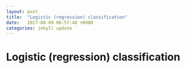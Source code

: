 ```yaml
---
layout: post
title:  "Logistic (regression) classification"
date:   2017-08-09 06:57:48 +0900
categories: jekyll update
---
```

# Logistic (regression) classification
